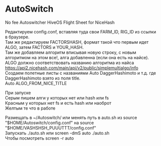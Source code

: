 # AutoSwitch
No fee Autoswitcher HiveOS Flight Sheet for NiceHash

Редактируем config.conf, вставляя туда свои FARM_ID, RIG_ID из ссылки в браузере.<br>
Там же редактируем FACTORSHASH, формат такой что первым идет ALGO, затем FACTORS и YOUR_HASH.<br>
Там же добавляем алгоритм вписывая новую строку, с новым алгоритмом на этом все!, алга добавленна (если она есть на найсе).<br>
ALGO должно соответствовать названию алгоритма из найса https://api2.nicehash.com/main/api/v2/public/simplemultialgo/info<br>
Создаем полетные листы с названиями Auto DaggerHashimoto и т.д. где DaggerHashimoto взято из поля title. <br>
Auto ALGO_FROM_NICE_TITLE<br>

При запуске<br>
Серым пишем алги у которых нет или hash или fs<br>
Красным у которых нет fs и есть hash или наоброт<br>
Желтым те что в работе<br>

Размещать в ~/Autoswitch/ или менять путь в auto.sh из source "$HOME/Autoswitch/config.conf" на source "$HOME/VASHSHSH_PUUUTTT/config.conf"<br>
Запускать ./auto.sh или screen -dmS auto ./auto.sh<br>
Чтобы посмотреть screen -r auto<br>
